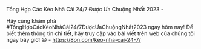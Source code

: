 Tổng Hợp Các Kèo Nhà Cái 24/7 Được Ưa Chuộng Nhất 2023 - 

Hãy cùng khám phá #TổngHợpCácKèoNhàCái24/7ĐượcƯaChuộngNhất2023 ngay hôm nay! Để biết thêm thông tin chi tiết, hãy truy cập vào bài viết trên web của chúng tôi ngay bây giờ! 😃 - https://8on.com/keo-nha-cai-24-7/
